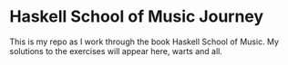 # Haskell School of Music Journey

This is my repo as I work through the book Haskell School of Music.
My solutions to the exercises will appear here, warts and all.
